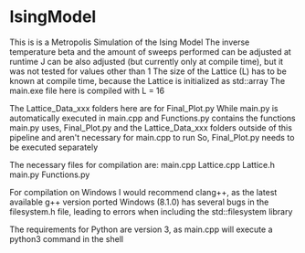 # IsingModel

This is is a Metropolis Simulation of the Ising Model
The inverse temperature beta and the amount of sweeps performed can be adjusted at runtime
J can be also adjusted (but currently only at compile time), but it was not tested for values other than 1
The size of the Lattice (L) has to be known at compile time, because the Lattice is initialized as std::array
The main.exe file here is compiled with L = 16

The Lattice_Data_xxx folders here are for Final_Plot.py
While main.py is automatically executed in main.cpp and Functions.py contains the functions main.py uses,
Final_Plot.py and the Lattice_Data_xxx folders outside of this pipeline and aren't necessary for main.cpp to run
So, Final_Plot.py needs to be executed separately

The necessary files for compilation are:
main.cpp
Lattice.cpp
Lattice.h
main.py
Functions.py

For compilation on Windows I would recommend clang++,
as the latest available g++ version ported Windows (8.1.0) has several bugs in the filesystem.h file,
leading to errors when including the std::filesystem library

The requirements for Python are version 3, as main.cpp will execute a python3 command in the shell

